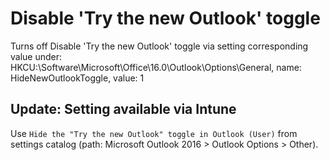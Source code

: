 # Disable 'Try the new Outlook' toggle

Turns off Disable 'Try the new Outlook' toggle via setting corresponding value under: 
HKCU:\Software\Microsoft\Office\16.0\Outlook\Options\General, name: HideNewOutlookToggle, value: 1

## Update: Setting available via Intune
Use `Hide the "Try the new Outlook" toggle in Outlook (User)` from settings catalog (path: Microsoft Outlook 2016 > Outlook Options > Other).